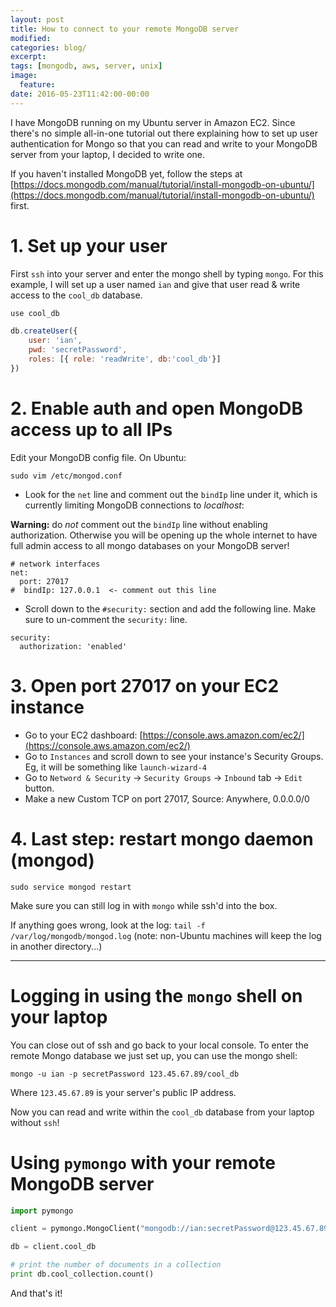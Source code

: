 ```yaml
---
layout: post
title: How to connect to your remote MongoDB server
modified:
categories: blog/
excerpt:
tags: [mongodb, aws, server, unix]
image:
  feature:
date: 2016-05-23T11:42:00-00:00
---
```


I have MongoDB running on my Ubuntu server in Amazon EC2. Since there's no simple all-in-one tutorial out there explaining how to set up user authentication for Mongo so that you can read and write to your MongoDB server from your laptop, I decided to write one.

If you haven't installed MongoDB yet, follow the steps at [https://docs.mongodb.com/manual/tutorial/install-mongodb-on-ubuntu/](https://docs.mongodb.com/manual/tutorial/install-mongodb-on-ubuntu/) first.

# 1. Set up your user

First `ssh` into your server and enter the mongo shell by typing `mongo`. For this example, I will set up a user named `ian` and give that user read & write access to the `cool_db` database.

``` javascript
use cool_db

db.createUser({
    user: 'ian',
    pwd: 'secretPassword',
    roles: [{ role: 'readWrite', db:'cool_db'}]
})
```

# 2. Enable auth and open MongoDB access up to all IPs

Edit your MongoDB config file. On Ubuntu:

`sudo vim /etc/mongod.conf`

* Look for the `net` line and comment out the `bindIp` line under it, which is currently limiting MongoDB connections to *localhost*:

**Warning:** do *not* comment out the `bindIp` line without enabling authorization. Otherwise you will be opening up the whole internet to have full admin access to all mongo databases on your MongoDB server!

``` text
# network interfaces
net:
  port: 27017
#  bindIp: 127.0.0.1  <- comment out this line
```

* Scroll down to the `#security:` section and add the following line. Make sure to un-comment the `security:` line.

``` text
security:
  authorization: 'enabled'
```

# 3. Open port 27017 on your EC2 instance

* Go to your EC2 dashboard:  [https://console.aws.amazon.com/ec2/](https://console.aws.amazon.com/ec2/)
* Go to `Instances` and scroll down to see your instance's Security Groups. Eg, it will be something like `launch-wizard-4`
* Go to `Netword & Security` -> `Security Groups` -> `Inbound` tab -> `Edit` button.
* Make a new Custom TCP on port 27017, Source: Anywhere, 0.0.0.0/0

# 4. Last step: restart mongo daemon (mongod)

`sudo service mongod restart`

Make sure you can still log in with `mongo` while ssh'd into the box.

If anything goes wrong, look at the log: `tail -f /var/log/mongodb/mongod.log` (note: non-Ubuntu machines will keep the log in another directory...)

***

# Logging in using the `mongo` shell on your laptop

You can close out of ssh and go back to your local console. To enter the remote Mongo database we just set up, you can use the mongo shell:

`mongo -u ian -p secretPassword 123.45.67.89/cool_db`

Where `123.45.67.89` is your server's public IP address.

Now you can read and write within the `cool_db` database from your laptop without `ssh`!

# Using `pymongo` with your remote MongoDB server

``` python
import pymongo

client = pymongo.MongoClient("mongodb://ian:secretPassword@123.45.67.89/cool_db") # defaults to port 27017

db = client.cool_db

# print the number of documents in a collection
print db.cool_collection.count()
```

And that's it!
